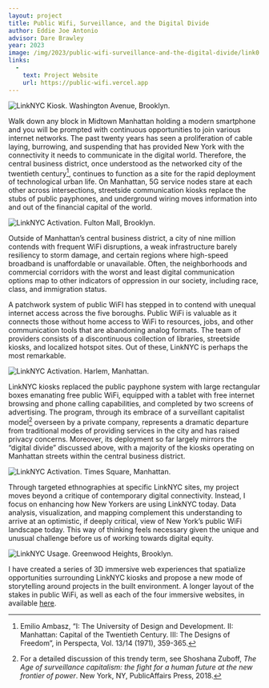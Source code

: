 ```yaml
---
layout: project
title: Public Wifi, Surveillance, and the Digital Divide
author: Eddie Joe Antonio
advisor: Dare Brawley
year: 2023
image: /img/2023/public-wifi-surveillance-and-the-digital-divide/link0.jpeg
links:
  -
    text: Project Website 
    url: https://public-wifi.vercel.app
---
```


![LinkNYC Kiosk. Washington Avenue, Brooklyn.](/img/2023/public-wifi-surveillance-and-the-digital-divide/link0.jpeg)

Walk down any block in Midtown Manhattan holding a modern smartphone and you will be prompted with continuous opportunities to join various internet networks. The past twenty years has seen a proliferation of cable laying, burrowing, and suspending that has provided New York with the connectivity it needs to communicate in the digital world. Therefore, the central business district, once understood as the networked city of the twentieth century[^1], continues to function as a site for the rapid deployment of technological urban life. On Manhattan, 5G service nodes stare at each other across intersections, streetside communication kiosks replace the stubs of public payphones, and underground wiring moves information into and out of the financial capital of the world.

![LinkNYC Activation. Fulton Mall, Brooklyn.](/img/2023/public-wifi-surveillance-and-the-digital-divide/lawrence_ui.jpg)

Outside of Manhattan’s central business district, a city of nine million contends with frequent WiFi disruptions, a weak infrastructure barely resiliency to storm damage, and certain regions where high-speed broadband is unaffordable or unavailable. Often, the neighborhoods and commercial corridors with the worst and least digital communication options map to other indicators of oppression in our society, including race, class, and immigration status.

A patchwork system of public WiFI has stepped in to contend with unequal internet access across the five boroughs. Public WiFi is valuable as it connects those without home access to WiFi to resources, jobs, and other communication tools that are abandoning analog formats. The team of providers consists of a discontinuous collection of libraries, streetside kiosks, and localized hotspot sites. Out of these, LinkNYC is perhaps the most remarkable.

![LinkNYC Activation. Harlem, Manhattan.](/img/2023/public-wifi-surveillance-and-the-digital-divide/harlem_ui.jpg)

LinkNYC kiosks replaced the public payphone system with large rectangular boxes emanating free public WiFi, equipped with a tablet with free internet browsing and phone calling capabilities, and completed by two screens of advertising. The program, through its embrace of a surveillant capitalist model[^2] overseen by a private company, represents a dramatic departure from traditional modes of providing services in the city and has raised privacy concerns. Moreover, its deployment so far largely mirrors the “digital divide” discussed above, with a majority of the kiosks operating on Manhattan streets within the central business district.

![LinkNYC Activation. Times Square, Manhattan.](/img/2023/public-wifi-surveillance-and-the-digital-divide/timessquare_ui.jpg)

Through targeted ethnographies at specific LinkNYC sites, my project moves beyond a critique of contemporary digital connectivity. Instead, I focus on enhancing how New Yorkers are using LinkNYC today. Data analysis, visualization, and mapping complement this understanding to arrive at an optimistic, if deeply critical, view of New York’s public WiFi landscape today. This way of thinking feels necessary given the unique and unusual challenge before us of working towards digital equity.

![LinkNYC Usage. Greenwood Heights, Brooklyn.](/img/2023/public-wifi-surveillance-and-the-digital-divide/link3.jpeg)

I have created a series of 3D immersive web experiences that spatialize opportunities surrounding LinkNYC kiosks and propose a new mode of storytelling around projects in the built environment. A longer layout of the stakes in public WiFi, as well as each of the four immersive websites, in available [here](https://public-wifi.vercel.app).

[^1]: Emilio Ambasz, “I: The University of Design and Development. II: Manhattan: Capital of the Twentieth Century. III: The Designs of Freedom”, in Perspecta, Vol. 13/14 (1971), 359-365.
[^2]: For a detailed discussion of this trendy term, see Shoshana Zuboff, _The Age of surveillance capitalism: the fight for a human future at the new frontier of power_. New York, NY, PublicAffairs Press, 2018.
